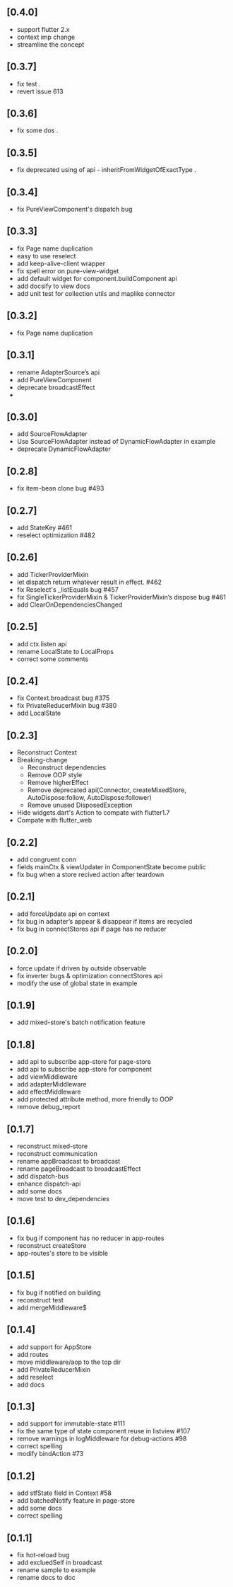 ## [0.4.0]
- support flutter 2.x
- context imp change
- streamline the concept

## [0.3.7]
- fix test .
- revert issue 613

## [0.3.6]
- fix some dos .

## [0.3.5]
- fix deprecated using of api - inheritFromWidgetOfExactType .

## [0.3.4]
- fix PureViewComponent's dispatch bug

## [0.3.3]
- fix Page name duplication
- easy to use reselect
- add keep-alive-client wrapper
- fix spell error on pure-view-widget
- add default widget for component.buildComponent api
- add docsify to view docs
- add unit test for collection utils and maplike connector

## [0.3.2]
- fix Page name duplication

## [0.3.1]
- rename AdapterSource’s api 
- add PureViewComponent 
- deprecate broadcastEffect 
- 
## [0.3.0]
- add SourceFlowAdapter
- Use SourceFlowAdapter instead of DynamicFlowAdapter in example
- deprecate DynamicFlowAdapter

## [0.2.8]
- fix item-bean clone bug #493

## [0.2.7]
- add StateKey #461
- reselect optimization #482

## [0.2.6]
- add TickerProviderMixin
- let dispatch return whatever result in effect. #462 
- fix Reselect's _listEquals bug #457 
- fix SingleTickerProviderMixin & TickerProviderMixin’s dispose bug #461 
- add ClearOnDependenciesChanged 

## [0.2.5]
- add ctx.listen api
- rename LocalState to LocalProps
- correct some comments 

## [0.2.4]
- fix Context.broadcast bug #375
- fix PrivateReducerMixin bug #380 
- add LocalState

## [0.2.3]
- Reconstruct Context
- Breaking-change 
  - Reconstruct dependencies
  - Remove OOP style
  - Remove higherEffect
  - Remove deprecated api(Connector, createMixedStore, AutoDispose:follow, AutoDispose:follower)
  - Remove unused DisposedException
- Hide widgets.dart's Action to compate with flutter1.7
- Compate with flutter_web

## [0.2.2]
- add congruent conn 
- fields mainCtx & viewUpdater in ComponentState become public 
- fix bug when a store recived action after teardown

## [0.2.1]
- add forceUpdate api on context
- fix bug in adapter’s appear & disappear if items are recycled
- fix bug in connectStores api if page has no reducer

## [0.2.0]
- force update if driven by outside observable 
- fix inverter bugs & optimization connectStores api 
- modify the use of global state in example 

## [0.1.9]
- add mixed-store's batch notification feature

## [0.1.8]
- add api to subscribe app-store for page-store
- add api to subscribe app-store for component
- add viewMiddleware
- add adapterMiddleware
- add effectMiddleware
- add protected attribute method, more friendly to OOP
- remove debug_report

## [0.1.7]
- reconstruct mixed-store
- reconstruct communication
- rename appBroadcast to broadcast
- rename pageBroadcast to broadcastEffect
- add dispatch-bus
- enhance dispatch-api
- add some docs
- move test to dev_dependencies

## [0.1.6]
- fix bug if component has no reducer in app-routes
- reconstruct createStore
- app-routes's store to be visible

## [0.1.5]
- fix bug if notified on building
- reconstruct test
- add mergeMiddleware\$

## [0.1.4]
- add support for AppStore
- add routes
- move middleware/aop to the top dir
- add PrivateReducerMixin
- add reselect
- add docs

## [0.1.3]
- add support for immutable-state #111
- fix the same type of state component reuse in listview #107
- remove warnings in logMiddleware for debug-actions #98
- correct spelling
- modify bindAction #73

## [0.1.2]
- add stfState field in Context #58
- add batchedNotify feature in page-store
- add some docs
- correct spelling

## [0.1.1]
- fix hot-reload bug
- add excluedSelf in broadcast
- rename sample to example
- rename docs to doc
































